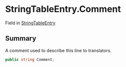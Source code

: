 # StringTableEntry.Comment

Field in [StringTableEntry](/docs/api/csharp/yarn.unity.stringtableentry.md)

## Summary


A comment used to describe this line to translators.


```csharp
public string Comment;
```


